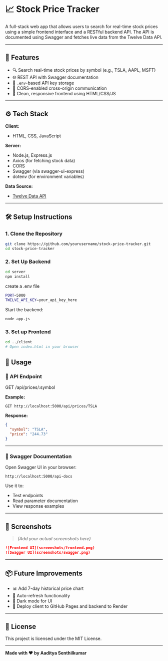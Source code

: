 # 📈 Stock Price Tracker

A full-stack web app that allows users to search for real-time stock prices using a simple frontend interface and a RESTful backend API. The API is documented using Swagger and fetches live data from the Twelve Data API.

---

## 🧩 Features

- 🔍 Search real-time stock prices by symbol (e.g., TSLA, AAPL, MSFT)
- 🌐 REST API with Swagger documentation
- 💾 `.env`-based API key storage
- 🧭 CORS-enabled cross-origin communication
- 🎨 Clean, responsive frontend using HTML/CSS/JS

---

## ⚙️ Tech Stack

**Client:**
- HTML, CSS, JavaScript

**Server:**
- Node.js, Express.js
- Axios (for fetching stock data)
- CORS
- Swagger (via swagger-ui-express)
- dotenv (for environment variables)

**Data Source:**
- [Twelve Data API](https://twelvedata.com)

---

## 🛠 Setup Instructions

### 1. Clone the Repository

```bash
git clone https://github.com/yourusername/stock-price-tracker.git
cd stock-price-tracker
```
### 2. Set Up Backend
```bash
cd server
npm install
```
create a .env file
```bash
PORT=5000
TWELVE_API_KEY=your_api_key_here
```
Start the backend:
```bash
node app.js
```
### 3. Set up Frontend
```bash
cd ../client
# Open index.html in your browser
```
## 📡 Usage

### 🔗 API Endpoint

GET /api/prices/:symbol

**Example:**

```
GET http://localhost:5000/api/prices/TSLA
```

**Response:**

```json
{
  "symbol": "TSLA",
  "price": "244.73"
}
```

---

### 🧪 Swagger Documentation

Open Swagger UI in your browser:

```
http://localhost:5000/api-docs
```

Use it to:
- Test endpoints
- Read parameter documentation
- View response examples

---

## 📸 Screenshots

> *(Add your actual screenshots here)*

```markdown
![Frontend UI](screenshots/frontend.png)
![Swagger UI](screenshots/swagger.png)
```

---

## 📦 Future Improvements

- 📊 Add 7-day historical price chart
- 🔄 Auto-refresh functionality
- 🌙 Dark mode for UI
- 🚀 Deploy client to GitHub Pages and backend to Render

---

## 🪪 License

This project is licensed under the MIT License.

---

**Made with ❤️ by Aaditya Senthilkumar**
